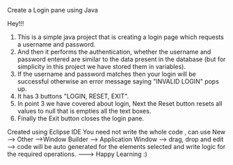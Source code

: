 Create a Login pane using Java

Hey!!! 

1. This is a simple java project that is creating a login page which requests a username and password.
2. And then it performs the authentication, whether the username and password entered are similar to the data present in the database (but for simplicity in this project
we have stored them in variables).
3. If the username and password matches then your login will be successful otherwise an error message saying "INVALID LOGIN" pops up.
4. It has 3 buttons "LOGIN, RESET, EXIT".
5. In point 3 we have covered about login, Next the Reset button resets all values to null that is empties all the text boxes.
6. Finally the Exit button closes the login pane.

Created using Eclipse IDE
You need not write the whole code , can use New --> Other -->Window Builder --> Application Window --> drag, drop and edit --> code will be auto generated for the elements selected and write logic for the required  operations. ---> Happy Learning :)
